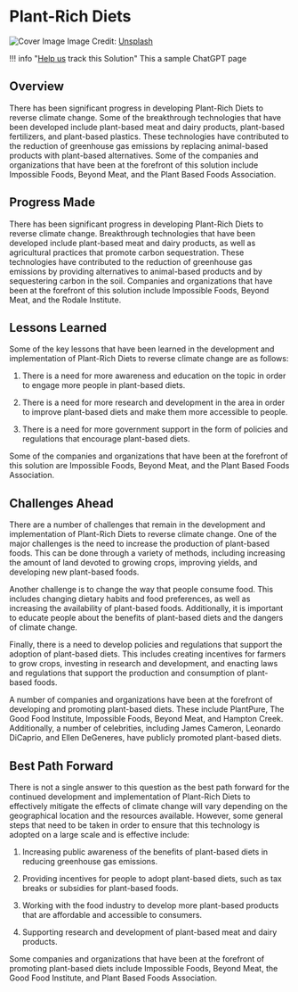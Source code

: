 # Plant-Rich Diets

![Cover Image](https://images.unsplash.com/photo-1514315384763-ba401779410f?crop=entropy&cs=tinysrgb&fit=max&fm=jpg&ixid=M3w0NDYzODh8MHwxfHNlYXJjaHwxfHxQbGFudC1SaWNoJTIwRGlldHN8ZW58MHx8fHwxNjgzNzUzMjIxfDA&ixlib=rb-4.0.3&q=80&w=1080)
Image Credit: [Unsplash](https://unsplash.com/@sonniehiles)

!!! info "[Help us](../../contribute) track this Solution"
    This a sample ChatGPT page

## Overview

There has been significant progress in developing Plant-Rich Diets to reverse climate change. Some of the breakthrough technologies that have been developed include plant-based meat and dairy products, plant-based fertilizers, and plant-based plastics. These technologies have contributed to the reduction of greenhouse gas emissions by replacing animal-based products with plant-based alternatives. Some of the companies and organizations that have been at the forefront of this solution include Impossible Foods, Beyond Meat, and the Plant Based Foods Association.

## Progress Made

There has been significant progress in developing Plant-Rich Diets to reverse climate change. Breakthrough technologies that have been developed include plant-based meat and dairy products, as well as agricultural practices that promote carbon sequestration. These technologies have contributed to the reduction of greenhouse gas emissions by providing alternatives to animal-based products and by sequestering carbon in the soil. Companies and organizations that have been at the forefront of this solution include Impossible Foods, Beyond Meat, and the Rodale Institute.

## Lessons Learned

Some of the key lessons that have been learned in the development and implementation of Plant-Rich Diets to reverse climate change are as follows: 

1. There is a need for more awareness and education on the topic in order to engage more people in plant-based diets.

2. There is a need for more research and development in the area in order to improve plant-based diets and make them more accessible to people.

3. There is a need for more government support in the form of policies and regulations that encourage plant-based diets.

Some of the companies and organizations that have been at the forefront of this solution are Impossible Foods, Beyond Meat, and the Plant Based Foods Association.

## Challenges Ahead

There are a number of challenges that remain in the development and implementation of Plant-Rich Diets to reverse climate change. One of the major challenges is the need to increase the production of plant-based foods. This can be done through a variety of methods, including increasing the amount of land devoted to growing crops, improving yields, and developing new plant-based foods.

Another challenge is to change the way that people consume food. This includes changing dietary habits and food preferences, as well as increasing the availability of plant-based foods. Additionally, it is important to educate people about the benefits of plant-based diets and the dangers of climate change.

Finally, there is a need to develop policies and regulations that support the adoption of plant-based diets. This includes creating incentives for farmers to grow crops, investing in research and development, and enacting laws and regulations that support the production and consumption of plant-based foods.

A number of companies and organizations have been at the forefront of developing and promoting plant-based diets. These include PlantPure, The Good Food Institute, Impossible Foods, Beyond Meat, and Hampton Creek. Additionally, a number of celebrities, including James Cameron, Leonardo DiCaprio, and Ellen DeGeneres, have publicly promoted plant-based diets.

## Best Path Forward

There is not a single answer to this question as the best path forward for the continued development and implementation of Plant-Rich Diets to effectively mitigate the effects of climate change will vary depending on the geographical location and the resources available. However, some general steps that need to be taken in order to ensure that this technology is adopted on a large scale and is effective include:

1. Increasing public awareness of the benefits of plant-based diets in reducing greenhouse gas emissions.

2. Providing incentives for people to adopt plant-based diets, such as tax breaks or subsidies for plant-based foods.

3. Working with the food industry to develop more plant-based products that are affordable and accessible to consumers.

4. Supporting research and development of plant-based meat and dairy products.

Some companies and organizations that have been at the forefront of promoting plant-based diets include Impossible Foods, Beyond Meat, the Good Food Institute, and Plant Based Foods Association.

